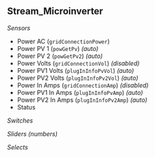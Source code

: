 ## Stream_Microinverter

*Sensors*
- Power AC (`gridConnectionPower`)
- Power PV 1 (`powGetPv`)   _(auto)_
- Power PV 2 (`powGetPv2`)   _(auto)_
- Power Volts (`gridConnectionVol`)   _(disabled)_
- Power PV1 Volts (`plugInInfoPvVol`)   _(auto)_
- Power PV2 Volts (`plugInInfoPv2Vol`)   _(auto)_
- Power In Amps (`gridConnectionAmp`)   _(disabled)_
- Power PV1 In Amps (`plugInInfoPvAmp`)   _(auto)_
- Power PV2 In Amps (`plugInInfoPv2Amp`)   _(auto)_
- Status

*Switches*

*Sliders (numbers)*

*Selects*


